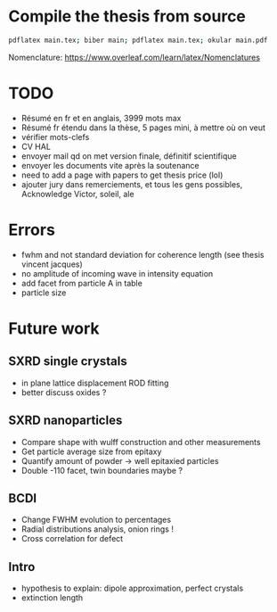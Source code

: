 # Compile the thesis from source

```bash
pdflatex main.tex; biber main; pdflatex main.tex; okular main.pdf
```
Nomenclature: https://www.overleaf.com/learn/latex/Nomenclatures

# TODO
* Résumé en fr et en anglais, 3999 mots max
* Résumé fr étendu dans la thèse, 5 pages mini, à mettre où on veut
* vérifier mots-clefs
* CV HAL
* envoyer mail qd on met version finale, définitif scientifique
* envoyer les documents vite après la soutenance
* need to add a page with papers to get thesis price (lol)
* ajouter jury dans remerciements, et tous les gens possibles, Acknowledge Victor, soleil, ale

# Errors
* fwhm and not standard deviation for coherence length (see thesis vincent jacques)
* no amplitude of incoming wave in intensity equation
* add facet from particle A in table
* particle size

# Future work
## SXRD single crystals
* in plane lattice displacement ROD fitting
* better discuss oxides ?

## SXRD nanoparticles
* Compare shape with wulff construction and other measurements
* Get particle average size from epitaxy
* Quantify amount of powder -> well epitaxied particles
* Double -110 facet, twin boundaries maybe ?

## BCDI
* Change FWHM evolution to percentages
* Radial distributions analysis, onion rings !
* Cross correlation for defect

## Intro
* hypothesis to explain: dipole approximation, perfect crystals
* extinction length
